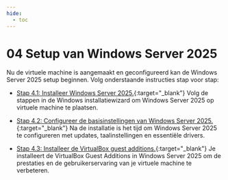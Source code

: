 ```yaml
---
hide:
  - toc
---
```


# 04 Setup van Windows Server 2025

Nu de virtuele machine is aangemaakt en geconfigureerd kan de Windows Server 2025 setup beginnen. Volg onderstaande instructies stap voor stap:

- [Stap 4.1: Installeer Windows Server 2025.](../../howtos/installeer-windows-server2025-os-vm-virtualbox/index.md){:target="_blank"} 
Volg de stappen in de Windows installatiewizard om Windows Server 2025 op virtuele machine te plaatsen.

- [Stap 4.2: Configureer de basisinstellingen van Windows Server 2025.](../../howtos/configureer-windows-server2025-basisinstellingen-vm-virtualbox/index.md){:target="_blank"} 
Na de installatie is het tijd om Windows Server 2025 te configureren met updates, taalinstellingen en essentiële drivers.

- [Stap 4.3: Installeer de VirtualBox guest additions.](../../howtos/installeer-guest-additions-windows-server2025-vm-virtualbox/index.md){:target="_blank"} 
Je installeert de VirtualBox Guest Additions in Windows Server 2025 om de prestaties en de gebruikerservaring van je virtuele machine te verbeteren.